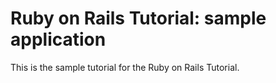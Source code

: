 # Ruby on Rails Tutorial: sample application

This is the sample tutorial for the Ruby on Rails Tutorial.
